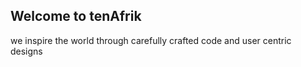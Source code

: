 ## Welcome to tenAfrik

we inspire the world through carefully crafted code and user centric designs
